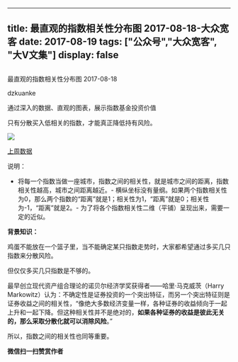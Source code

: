 
---
title:   最直观的指数相关性分布图 2017-08-18-大众宽客
date: 2017-08-19
tags: ["公众号","大众宽客", "大V文集"]
display: false
---


## 



最直观的指数相关性分布图 2017-08-18




dzkuanke




通过深入的数据、直观的图表，展示指数基金投资价值


只有分散买入低相关的指数，才能真正降低持有风险。



<img data-s="300,640" data-type="png" src="https://mmbiz.qpic.cn/mmbiz_png/PKw3FQPmhIiaosrYias6CQ4Vf12I6FRhBG3wkJrl0TraibvicI4mX4HHY8VeEnLtBLVrRib1AczTnrNv0lF9vBj55Tg/0?wx_fmt=png" class="" data-ratio="0.7980295566502463" data-w="1218"/>

[上周数据](http://mp.weixin.qq.com/s?__biz=MzAwMTc1MDcwNw==&amp;mid=2648272257&amp;idx=1&amp;sn=9f3914d92266d3c0f2fd10591555dbc9&amp;chksm=82f92e5db58ea74b1173e643fac3be5e59af87a028f2a2a75ff0a2a8e031b155861f9790f3ad&amp;scene=21#wechat_redirect)



说明：
- 将每一个指数当做一座城市，指数之间的相关性，就是城市之间的距离，指数相关性越高，城市之间距离越近。- 横纵坐标没有量纲。如果两个指数相关性为0，那么两个指数的“距离”就是1；相关性为1，“距离”就是0；相关性为-1，“距离”就是2。- 为了将各个指数相关性二维（平铺）呈现出来，需要一定的近似。


**背景知识：**

鸡蛋不能放在一个篮子里，当不能确定某只指数走势时，大家都希望通过多买几只指数来分散风险。&nbsp;



但仅仅多买几只指数是不够的。&nbsp;



最早创立现代资产组合理论的诺贝尔经济学奖获得者——哈里·马克威茨（Harry Markowitz）认为：不确定性是证券投资的一个突出特征，而另一个突出特征则是证券收益之间的相关性，“像绝大多数经济变量一样，各种证券的收益倾向于一起上升和一起下降。但这种相关性并不是绝对的，**如果各种证券的收益是彼此无关的，那么采取分散化就可以消除风险**。”&nbsp;



所以，指数之间的相关性也同等重要。




**微信扫一扫赞赏作者**















